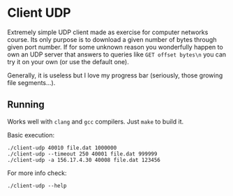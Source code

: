 Client UDP
==========

Extremely simple UDP client made as exercise for computer networks course. Its only purpose is to download a given number of bytes through given port number. If for some unknown reason you wonderfully happen to own an UDP server that answers to queries like `GET offset bytes\n` you can try it on your own (or use the default one).

Generally, it is useless but I love my progress bar (seriously, those growing file segments...).

Running
-------
Works well with `clang` and `gcc` compilers. Just `make` to build it.

Basic execution:

    ./client-udp 40010 file.dat 1000000
    ./client-udp --timeout 250 40001 file.dat 999999
    ./client-udp -a 156.17.4.30 40008 file.dat 123456

For more info check:

    ./client-udp --help
